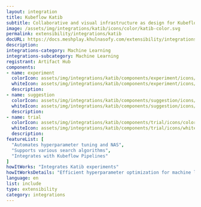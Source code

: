 ```yaml
---
layout: integration
title: Kubeflow Katib
subtitle: Collaborative and visual infrastructure as design for Kubeflow Katib
image: /assets/img/integrations/katib/icons/color/katib-color.svg
permalink: extensibility/integrations/katib
docURL: https://docs.meshplay.khulnasofy.com/extensibility/integrations/katib
description: 
integrations-category: Machine Learning
integrations-subcategory: Machine Learning
registrant: Artifact Hub
components: 
- name: experiment
  colorIcon: assets/img/integrations/katib/components/experiment/icons/color/experiment-color.svg
  whiteIcon: assets/img/integrations/katib/components/experiment/icons/white/experiment-white.svg
  description: 
- name: suggestion
  colorIcon: assets/img/integrations/katib/components/suggestion/icons/color/suggestion-color.svg
  whiteIcon: assets/img/integrations/katib/components/suggestion/icons/white/suggestion-white.svg
  description: 
- name: trial
  colorIcon: assets/img/integrations/katib/components/trial/icons/color/trial-color.svg
  whiteIcon: assets/img/integrations/katib/components/trial/icons/white/trial-white.svg
  description: 
featureList: [
  "Automates hyperparameter tuning and NAS",
  "Supports various search algorithms",
  "Integrates with Kubeflow Pipelines"
]
howItWorks: "Integrates Katib experiments"
howItWorksDetails: "Efficient hyperparameter optimization for machine learning in Kubernetes"
language: en
list: include
type: extensibility
category: integrations
---
```

